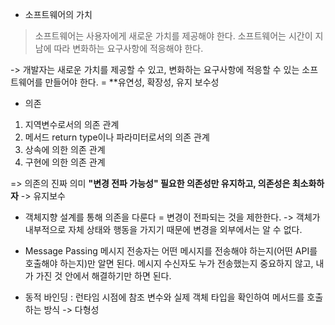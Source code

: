 - 소프트웨어의 가치
> 소프트웨어는 사용자에게 새로운 가치를 제공해야 한다.
> 소프트웨어는 시간이 지남에 따라 변화하는 요구사항에 적응해야 한다.

-> 개발자는 새로운 가치를 제공할 수 있고, 변화하는 요구사항에 적응할 수 있는 소프트웨어를 만들어야 한다.
= **유연성, 확장성, 유지 보수성

- 의존
1. 지역변수로서의 의존 관계
2. 메서드 return type이나 파라미터로서의 의존 관계
3. 상속에 의한 의존 관계
4. 구현에 의한 의존 관계

=> 의존의 진짜 의미 **"변경 전파 가능성"
필요한 의존성만 유지하고, 의존성은 최소화하자** -> 유지보수


- 객체지향 설계를 통해 의존을 다룬다 = 변경이 전파되는 것을 제한한다.
-> 객체가 내부적으로 자체 상태와 행동을 가지기 때문에 변경을 외부에서는 알 수 없다.

- Message Passing
메시지 전송자는 어떤 메시지를 전송해야 하는지(어떤 API를 호출해야 하는지)만 알면 된다.
메시지 수신자도 누가 전송했는지 중요하지 않고, 내가 가진 것 안에서 해결하기만 하면 된다.

- 동적 바인딩
: 런타임 시점에 참조 변수와 실제 객체 타입을 확인하여 메서드를 호출하는 방식
-> 다형성


